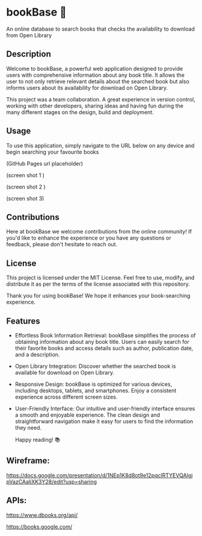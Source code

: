
# bookBase 📕


An online database to search books that checks the availability to download from Open Library



## Description


Welcome to bookBase, a powerful web application designed to provide users with comprehensive information about any book title. It allows the user to not only retrieve relevant details about the searched book but also informs users about its availability for download on Open Library.

This project was a team collaboration. A great experience in version control, working with other developers, sharing ideas and having fun during the many different stages on the design, build and deployment.

## Usage

To use this application, simply navigate to the URL below on any device and begin searching your favourite books 

(GitHub Pages url placeholder)

(screen shot 1 )

(screen shot 2 )

(screen shot 3)


## Contributions

Here at bookBase we welcome contributions from the online community! If you'd like to enhance the experience or you have any questions or feedback, please don't hesitate to reach out.



## License

This project is licensed under the MIT License. Feel free to use, modify, and distribute it as per the terms of the license associated with this repository.

Thank you for using bookBase! We hope it enhances your book-searching experience. 


## Features 

 - Effortless Book Information Retrieval: bookBase simplifies the process of obtaining information about any book title. Users can easily search for their favorite books and access details such as author, publication date, and a description.

 - Open Library Integration: Discover whether the searched book is available for download on Open Library.
 
 - Responsive Design: bookBase is optimized for various devices, including desktops, tablets, and smartphones. Enjoy a consistent experience across different screen sizes.

 - User-Friendly Interface: Our intuitive and user-friendly interface ensures a smooth and enjoyable experience. The clean design and straightforward navigation make it easy for users to find the information they need.

    Happy reading! 📚  


## Wireframe:

 
 https://docs.google.com/presentation/d/1NEp1K8d8ot9e12pqcIRTYEVQAIgjpVazCAaliXK3Y28/edit?usp=sharing


## APIs: 

https://www.dbooks.org/api/

 https://books.google.com/
